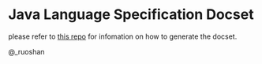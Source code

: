 Java Language Specification Docset
=======================

please refer to [this repo](https://github.com/ruoshan/jls-docset) for infomation on
how to generate the docset.

@\_ruoshan
